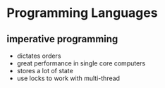# Programming Languages


## imperative programming

- dictates orders
- great performance in single core computers
- stores a lot of state
- use locks to work with multi-thread
